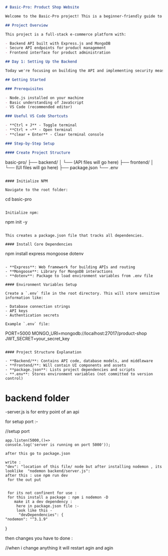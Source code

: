 ```markdown
# Basic-Pro: Product Shop Website

Welcome to the Basic-Pro project! This is a beginner-friendly guide to building a product shop website where you can add and update products. This README will help you understand the project structure and development process.

## Project Overview

This project is a full-stack e-commerce platform with:

- Backend API built with Express.js and MongoDB
- Secure API endpoints for product management
- Frontend interface for product administration

## Day 1: Setting Up the Backend

Today we're focusing on building the API and implementing security measures.

## Getting Started

### Prerequisites

- Node.js installed on your machine
- Basic understanding of JavaScript
- VS Code (recommended editor)

### Useful VS Code Shortcuts

- **Ctrl + J** - Toggle terminal
- **Ctrl + ~** - Open terminal
- **clear + Enter** - Clear terminal console

### Step-by-Step Setup

#### Create Project Structure

```
basic-pro/
├── backend/
│   └── (API files will go here)
├── frontend/
│   └── (UI files will go here)
├── package.json
└── .env
```

#### Initialize NPM

Navigate to the root folder:

```
cd basic-pro
```

Initialize npm:

```
npm init -y
```

This creates a package.json file that tracks all dependencies.

#### Install Core Dependencies

```
npm install express mongoose dotenv
```

- **Express**: Web framework for building APIs and routing
- **Mongoose**: Library for MongoDB interactions
- **dotenv**: Package to load environment variables from .env file

#### Environment Variables Setup

Create a `.env` file in the root directory. This will store sensitive information like:

- Database connection strings
- API keys
- Authentication secrets

Example `.env` file:

```
PORT=5000
MONGO_URI=mongodb://localhost:27017/product-shop
JWT_SECRET=your_secret_key
```

#### Project Structure Explanation

- **Backend/**: Contains API code, database models, and middleware
- **Frontend/**: Will contain UI components and assets
- **package.json**: Lists project dependencies and scripts
- **.env**: Stores environment variables (not committed to version control)
```

# backend folder
-server.js is for entry point of an api

for setup port :-

//setup port 

    app.listen(5000,()=>
    console.log('server is running on port 5000'));

    after this go to package.json 

    write :
    "dev": "location of this file/ node but after installing nodemon , its looklike  "nodemon backend/server.js":
    after this : use npm run dev 
     for the out put 


     for its not confinent for use :
     for this install a package : npm i nodemon -D
        make it a dev dependency :
         here in package.json file :-
         look like this - 
          "devDependencies": {
    "nodemon": "^3.1.9"
  }


  then changes you have to done :



//when i change anything it will restart agin and agin 